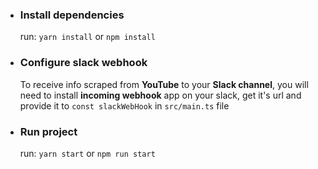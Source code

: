- ### Install dependencies
  run: `yarn install` or `npm install`
- ### Configure slack webhook
  To receive info scraped from **YouTube** to your **Slack channel**, you will need to install **incoming webhook** app
  on your slack, get it's url and provide it to `const slackWebHook`
  in `src/main.ts` file
- ### Run project
  run: `yarn start` or `npm run start`
